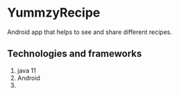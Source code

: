 # YummzyRecipe
Android app that helps to see and share different recipes.
## Technologies and frameworks 
1. java 11
2. Android
3. 

